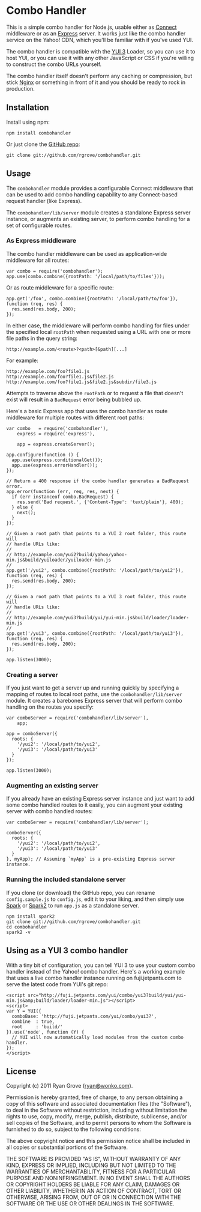 Combo Handler
=============

This is a simple combo handler for Node.js, usable either as [Connect][]
middleware or as an [Express][] server. It works just like the combo handler
service on the Yahoo! CDN, which you'll be familiar with if you've used YUI.

The combo handler is compatible with the [YUI 3][] Loader, so you can use it to
host YUI, or you can use it with any other JavaScript or CSS if you're willing
to construct the combo URLs yourself.

The combo handler itself doesn't perform any caching or compression, but stick
[Nginx][] or something in front of it and you should be ready to rock in
production.

[Connect]: https://github.com/senchalabs/connect
[Express]: https://github.com/visionmedia/express
[Nginx]: http://nginx.org/
[YUI 3]: http://developer.yahoo.com/yui/3/


Installation
------------

Install using npm:

    npm install combohandler

Or just clone the [GitHub repo](https://github.com/rgrove/combohandler):

    git clone git://github.com/rgrove/combohandler.git


Usage
-----

The `combohandler` module provides a configurable Connect middleware that can be
used to add combo handling capability to any Connect-based request handler (like
Express).

The `combohandler/lib/server` module creates a standalone Express server instance,
or augments an existing server, to perform combo handling for a set of
configurable routes.


### As Express middleware

The combo handler middleware can be used as application-wide middleware for all
routes:

    var combo = require('combohandler');
    app.use(combo.combine({rootPath: '/local/path/to/files'}));

Or as route middleware for a specific route:

    app.get('/foo', combo.combine({rootPath: '/local/path/to/foo'}), function (req, res) {
      res.send(res.body, 200);
    });

In either case, the middleware will perform combo handling for files under the
specified local `rootPath` when requested using a URL with one or more file paths
in the query string:

    http://example.com/<route>?<path>[&path][...]

For example:

    http://example.com/foo?file1.js
    http://example.com/foo?file1.js&file2.js
    http://example.com/foo?file1.js&file2.js&subdir/file3.js

Attempts to traverse above the `rootPath` or to request a file that doesn't
exist will result in a `BadRequest` error being bubbled up.

Here's a basic Express app that uses the combo handler as route middleware for
multiple routes with different root paths:

    var combo   = require('combohandler'),
        express = require('express'),

        app = express.createServer();

    app.configure(function () {
      app.use(express.conditionalGet());
      app.use(express.errorHandler());
    });

    // Return a 400 response if the combo handler generates a BadRequest error.
    app.error(function (err, req, res, next) {
      if (err instanceof combo.BadRequest) {
        res.send('Bad request.', {'Content-Type': 'text/plain'}, 400);
      } else {
        next();
      }
    });

    // Given a root path that points to a YUI 2 root folder, this route will
    // handle URLs like:
    //
    // http://example.com/yui2?build/yahoo/yahoo-min.js&build/yuiloader/yuiloader-min.js
    //
    app.get('/yui2', combo.combine({rootPath: '/local/path/to/yui2'}), function (req, res) {
      res.send(res.body, 200);
    });

    // Given a root path that points to a YUI 3 root folder, this route will
    // handle URLs like:
    //
    // http://example.com/yui3?build/yui/yui-min.js&build/loader/loader-min.js
    //
    app.get('/yui3', combo.combine({rootPath: '/local/path/to/yui3'}), function (req, res) {
      res.send(res.body, 200);
    });

    app.listen(3000);


### Creating a server

If you just want to get a server up and running quickly by specifying a mapping
of routes to local root paths, use the `combohandler/lib/server` module. It creates
a barebones Express server that will perform combo handling on the routes you
specify:

    var comboServer = require('combohandler/lib/server'),
        app;

    app = comboServer({
      roots: {
        '/yui2': '/local/path/to/yui2',
        '/yui3': '/local/path/to/yui3'
      }
    });

    app.listen(3000);


### Augmenting an existing server

If you already have an existing Express server instance and just want to add
some combo handled routes to it easily, you can augment your existing server
with combo handled routes:

    var comboServer = require('combohandler/lib/server');

    comboServer({
      roots: {
        '/yui2': '/local/path/to/yui2',
        '/yui3': '/local/path/to/yui3'
      }
    }, myApp); // Assuming `myApp` is a pre-existing Express server instance.


### Running the included standalone server

If you clone (or download) the GitHub repo, you can rename `config.sample.js` to
`config.js`, edit it to your liking, and then simply use [Spark][] or [Spark2][]
to run `app.js` as a standalone server.

    npm install spark2
    git clone git://github.com/rgrove/combohandler.git
    cd combohandler
    spark2 -v

[Spark]: https://github.com/senchalabs/spark
[Spark2]: https://github.com/davglass/spark2


Using as a YUI 3 combo handler
------------------------------

With a tiny bit of configuration, you can tell YUI 3 to use your custom combo
handler instead of the Yahoo! combo handler. Here's a working example that uses
a live combo handler instance running on fuji.jetpants.com to serve the latest
code from YUI's git repo:

    <script src="http://fuji.jetpants.com/yui/combo/yui3?build/yui/yui-min.js&amp;build/loader/loader-min.js"></script>
    <script>
    var Y = YUI({
      comboBase: 'http://fuji.jetpants.com/yui/combo/yui3?',
      combine  : true,
      root     : 'build/'
    }).use('node', function (Y) {
      // YUI will now automatically load modules from the custom combo handler.
    });
    </script>


License
-------

Copyright (c) 2011 Ryan Grove (ryan@wonko.com).

Permission is hereby granted, free of charge, to any person obtaining a copy of
this software and associated documentation files (the "Software"), to deal in
the Software without restriction, including without limitation the rights to
use, copy, modify, merge, publish, distribute, sublicense, and/or sell copies of
the Software, and to permit persons to whom the Software is furnished to do so,
subject to the following conditions:

The above copyright notice and this permission notice shall be included in all
copies or substantial portions of the Software.

THE SOFTWARE IS PROVIDED "AS IS", WITHOUT WARRANTY OF ANY KIND, EXPRESS OR
IMPLIED, INCLUDING BUT NOT LIMITED TO THE WARRANTIES OF MERCHANTABILITY, FITNESS
FOR A PARTICULAR PURPOSE AND NONINFRINGEMENT. IN NO EVENT SHALL THE AUTHORS OR
COPYRIGHT HOLDERS BE LIABLE FOR ANY CLAIM, DAMAGES OR OTHER LIABILITY, WHETHER
IN AN ACTION OF CONTRACT, TORT OR OTHERWISE, ARISING FROM, OUT OF OR IN
CONNECTION WITH THE SOFTWARE OR THE USE OR OTHER DEALINGS IN THE SOFTWARE.
